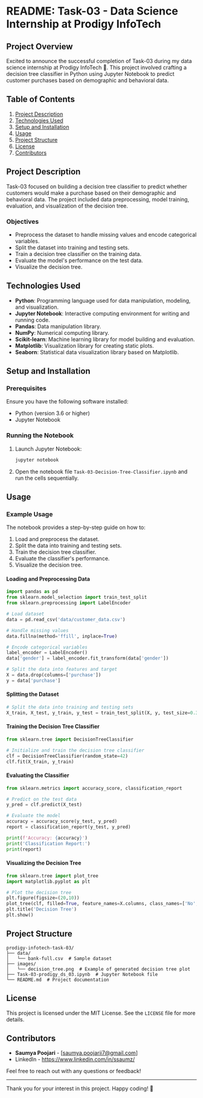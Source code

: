 # README: Task-03 - Data Science Internship at Prodigy InfoTech

## Project Overview

Excited to announce the successful completion of Task-03 during my data science internship at Prodigy InfoTech 🚀. This project involved crafting a decision tree classifier in Python using Jupyter Notebook to predict customer purchases based on demographic and behavioral data.

## Table of Contents

1. [Project Description](#project-description)
2. [Technologies Used](#technologies-used)
3. [Setup and Installation](#setup-and-installation)
4. [Usage](#usage)
5. [Project Structure](#project-structure)
6. [License](#license)
7. [Contributors](#contributors)

## Project Description

Task-03 focused on building a decision tree classifier to predict whether customers would make a purchase based on their demographic and behavioral data. The project included data preprocessing, model training, evaluation, and visualization of the decision tree.

### Objectives

- Preprocess the dataset to handle missing values and encode categorical variables.
- Split the dataset into training and testing sets.
- Train a decision tree classifier on the training data.
- Evaluate the model's performance on the test data.
- Visualize the decision tree.

## Technologies Used

- **Python**: Programming language used for data manipulation, modeling, and visualization.
- **Jupyter Notebook**: Interactive computing environment for writing and running code.
- **Pandas**: Data manipulation library.
- **NumPy**: Numerical computing library.
- **Scikit-learn**: Machine learning library for model building and evaluation.
- **Matplotlib**: Visualization library for creating static plots.
- **Seaborn**: Statistical data visualization library based on Matplotlib.

## Setup and Installation

### Prerequisites

Ensure you have the following software installed:

- Python (version 3.6 or higher)
- Jupyter Notebook

### Running the Notebook

1. Launch Jupyter Notebook:

   ```bash
   jupyter notebook
   ```

2. Open the notebook file `Task-03-Decision-Tree-Classifier.ipynb` and run the cells sequentially.

## Usage

### Example Usage

The notebook provides a step-by-step guide on how to:

1. Load and preprocess the dataset.
2. Split the data into training and testing sets.
3. Train the decision tree classifier.
4. Evaluate the classifier's performance.
5. Visualize the decision tree.

#### Loading and Preprocessing Data

```python
import pandas as pd
from sklearn.model_selection import train_test_split
from sklearn.preprocessing import LabelEncoder

# Load dataset
data = pd.read_csv('data/customer_data.csv')

# Handle missing values
data.fillna(method='ffill', inplace=True)

# Encode categorical variables
label_encoder = LabelEncoder()
data['gender'] = label_encoder.fit_transform(data['gender'])

# Split the data into features and target
X = data.drop(columns=['purchase'])
y = data['purchase']
```

#### Splitting the Dataset

```python
# Split the data into training and testing sets
X_train, X_test, y_train, y_test = train_test_split(X, y, test_size=0.3, random_state=42)
```

#### Training the Decision Tree Classifier

```python
from sklearn.tree import DecisionTreeClassifier

# Initialize and train the decision tree classifier
clf = DecisionTreeClassifier(random_state=42)
clf.fit(X_train, y_train)
```

#### Evaluating the Classifier

```python
from sklearn.metrics import accuracy_score, classification_report

# Predict on the test data
y_pred = clf.predict(X_test)

# Evaluate the model
accuracy = accuracy_score(y_test, y_pred)
report = classification_report(y_test, y_pred)

print(f'Accuracy: {accuracy}')
print('Classification Report:')
print(report)
```

#### Visualizing the Decision Tree

```python
from sklearn.tree import plot_tree
import matplotlib.pyplot as plt

# Plot the decision tree
plt.figure(figsize=(20,10))
plot_tree(clf, filled=True, feature_names=X.columns, class_names=['No', 'Yes'])
plt.title('Decision Tree')
plt.show()
```

## Project Structure

```
prodigy-infotech-task-03/
├── data/
│   └── bank-full.csv  # Sample dataset
├── images/
│   └── decision_tree.png  # Example of generated decision tree plot
├── Task-03-prodigy_ds_03.ipynb  # Jupyter Notebook file
└── README.md  # Project documentation
```

## License

This project is licensed under the MIT License. See the `LICENSE` file for more details.

## Contributors

- **Saumya Poojari** - [saumya.poojarii7@gmail.com]
- LinkedIn - https://www.linkedin.com/in/ssaumz/

Feel free to reach out with any questions or feedback!

---

Thank you for your interest in this project. Happy coding! 🚀
